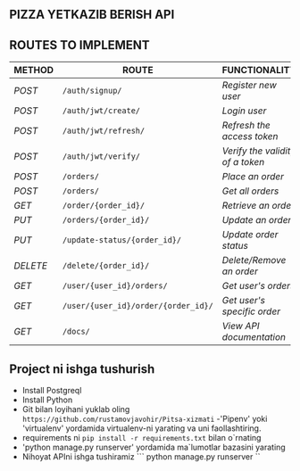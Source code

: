 ## PIZZA YETKAZIB BERISH API


## ROUTES TO IMPLEMENT
| METHOD | ROUTE | FUNCTIONALITY |ACCESS|
| ------- | ----- | ------------- | ------------- |
| *POST* | ```/auth/signup/``` | _Register new user_| _All users_|
| *POST* | ```/auth/jwt/create/``` | _Login user_|_All users_|
| *POST* | ```/auth/jwt/refresh/``` | _Refresh the access token_|_All users_|
| *POST* | ```/auth/jwt/verify/``` | _Verify the validity of a token_|_All users_|
| *POST* | ```/orders/``` | _Place an order_|_All users_|
| *POST* | ```/orders/``` | _Get all orders_|_All users_|
| *GET* | ```/order/{order_id}/``` | _Retrieve an order_|_Superuser_|
| *PUT* | ```/orders/{order_id}/``` | _Update an order_|_All users_|
| *PUT* | ```/update-status/{order_id}/``` | _Update order status_|_Superuser_|
| *DELETE* | ```/delete/{order_id}/``` | _Delete/Remove an order_ |_All users_|
| *GET* | ```/user/{user_id}/orders/``` | _Get user's orders_|_All users_|
| *GET* | ```/user/{user_id}/order/{order_id}/``` | _Get user's specific order_|
| *GET* | ```/docs/``` | _View API documentation_|_All users_|

## Project ni ishga tushurish
- Install Postgreql
- Install Python
- Git bilan loyihani yuklab oling ```https://github.com/rustamovjavohir/Pitsa-xizmati```
-'Pipenv' yoki 'virtualenv' yordamida virtualenv-ni yarating va uni faollashtiring.
- requirements ni ``` pip install -r requirements.txt ``` bilan o`rnating
- 'python manage.py runserver' yordamida ma`lumotlar bazasini yarating 
- Nihoyat APIni ishga tushiramiz 
``` python manage.py runserver ``